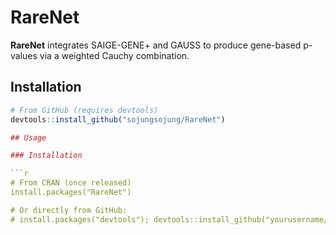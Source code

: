 # RareNet

**RareNet** integrates SAIGE-GENE+ and GAUSS to produce gene-based p-values via a weighted Cauchy combination.

## Installation

```r
# From GitHub (requires devtools)
devtools::install_github("sojungsojung/RareNet")

## Usage

### Installation

```r
# From CRAN (once released)
install.packages("RareNet")

# Or directly from GitHub:
# install.packages("devtools"); devtools::install_github("yourusername/RareNet")
